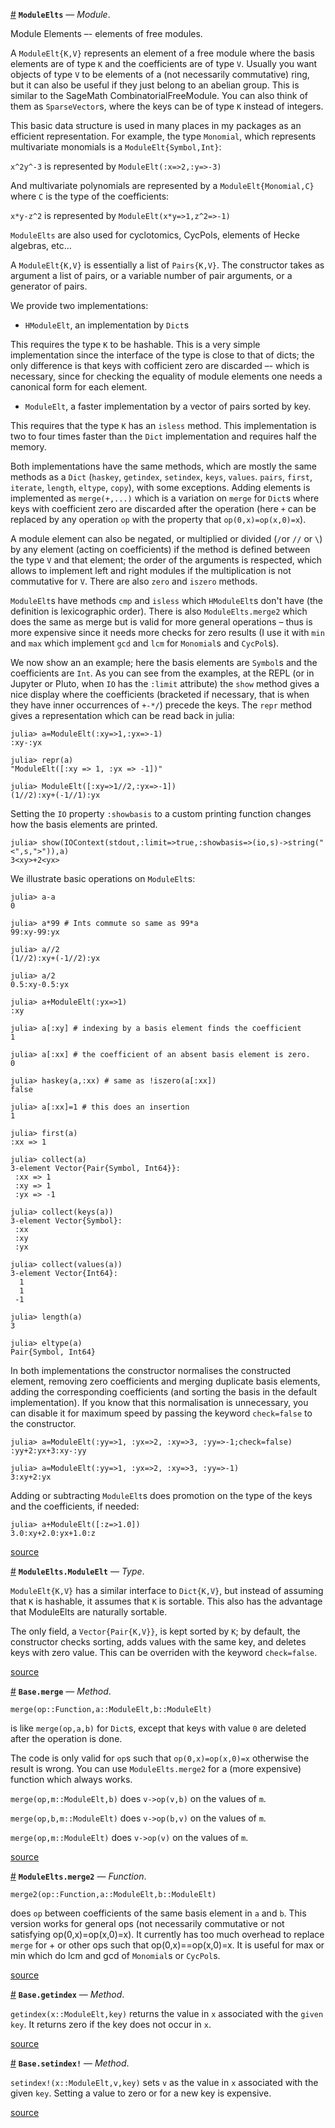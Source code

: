 <a id='ModuleElts' href='#ModuleElts'>#</a>
**`ModuleElts`** &mdash; *Module*.


Module Elements –- elements of free modules.

A  `ModuleElt{K,V}` represents an element of  a free module where the basis elements  are of type `K` and the coefficients are of type `V`. Usually you want  objects of type `V` to be elements of a (not necessarily commutative) ring,  but it can also  be useful if they  just belong to an abelian group. This is similar to the SageMath CombinatorialFreeModule. You can also think of  them as `SparseVector`s, where  the keys can be  of type `K` instead of integers.

This  basic data  structure is  used in  many places  in my  packages as an efficient   representation.  For   example,  the   type  `Monomial`,  which represents multivariate monomials is a `ModuleElt{Symbol,Int}`:

`x^2y^-3` is represented by `ModuleElt(:x=>2,:y=>-3)`

And  multivariate polynomials are  represented by a `ModuleElt{Monomial,C}` where `C` is the type of the coefficients:

`x*y-z^2` is represented by `ModuleElt(x*y=>1,z^2=>-1)`

`ModuleElts`  are  also  used  for  cyclotomics, CycPols, elements of Hecke algebras, etc…

A  `ModuleElt{K,V}` is essentially a  list of `Pairs{K,V}`. The constructor takes  as argument a list of pairs, or a variable number of pair arguments, or a generator of pairs.

We provide two implementations:

  * `HModuleElt`, an implementation by `Dict`s

This  requires  the  type  `K`  to  be  hashable.  This  is  a  very simple implementation  since the interface of the type  is close to that of dicts; the  only difference  is that  keys with  cofficient zero are discarded –- which  is necessary, since for checking the equality of module elements one needs a canonical form for each element.

  * `ModuleElt`, a faster implementation by a vector of pairs sorted by key.

This requires that the type `K` has an `isless` method. This implementation is  two to  four times  faster than  the `Dict` implementation and requires half the memory.

Both  implementations  have  the  same  methods,  which are mostly the same methods  as a  `Dict` (`haskey`,  `getindex`, `setindex`, `keys`, `values`. `pairs`,   `first`,  `iterate`,  `length`,  `eltype`,  `copy`),  with  some exceptions.  Adding elements  is implemented  as `merge(+,...)`  which is a variation  on  `merge`  for  `Dict`s  where  keys with coefficient zero are discarded  after the operation  (here `+` can  be replaced by any operation `op` with the property that `op(0,x)=op(x,0)=x`).

A  module element can also be negated, or multiplied or divided (`/`or `//` or  `\`) by any element (acting on  coefficients) if the method is defined between  the  type  `V`  and  that  element;  the order of the arguments is respected,  which  allows  to  implement  left  and  right  modules  if the multiplication  is  not  commutative  for  `V`.  There  are also `zero` and `iszero` methods.

`ModuleElt`s have methods `cmp` and `isless` which `HModuleElt`s don't have (the  definition is lexicographic order). There is also `ModuleElts.merge2` which  does the same as  merge but is valid  for more general operations – thus  is more expensive since it needs  more checks for zero results (I use it with `min` and `max` which implement `gcd` and `lcm` for `Monomial`s and `CycPol`s).

We  now show an an  example; here the basis  elements are `Symbol`s and the coefficients  are `Int`. As you can see  from the examples, at the REPL (or in  Jupyter  or  Pluto,  when  `IO`  has the `:limit` attribute) the `show` method gives a nice display where the coefficients (bracketed if necessary, that  is when they have inner occurrences  of `+-*/`) precede the keys. The `repr` method gives a representation which can be read back in julia:

```julia-repl
julia> a=ModuleElt(:xy=>1,:yx=>-1)
:xy-:yx

julia> repr(a)
"ModuleElt([:xy => 1, :yx => -1])"

julia> ModuleElt([:xy=>1//2,:yx=>-1])
(1//2):xy+(-1//1):yx
```

Setting  the  `IO`  property  `:showbasis`  to  a  custom printing function changes how the basis elements are printed.

```julia-rep1
julia> show(IOContext(stdout,:limit=>true,:showbasis=>(io,s)->string("<",s,">")),a)
3<xy>+2<yx>
```

We illustrate basic operations on `ModuleElt`s:

```julia-repl
julia> a-a
0

julia> a*99 # Ints commute so same as 99*a
99:xy-99:yx

julia> a//2
(1//2):xy+(-1//2):yx

julia> a/2
0.5:xy-0.5:yx

julia> a+ModuleElt(:yx=>1)
:xy

julia> a[:xy] # indexing by a basis element finds the coefficient
1

julia> a[:xx] # the coefficient of an absent basis element is zero.
0

julia> haskey(a,:xx) # same as !iszero(a[:xx])
false

julia> a[:xx]=1 # this does an insertion
1

julia> first(a)
:xx => 1

julia> collect(a)
3-element Vector{Pair{Symbol, Int64}}:
 :xx => 1
 :xy => 1
 :yx => -1

julia> collect(keys(a))
3-element Vector{Symbol}:
 :xx
 :xy
 :yx

julia> collect(values(a))
3-element Vector{Int64}:
  1
  1
 -1

julia> length(a)
3

julia> eltype(a)
Pair{Symbol, Int64}
```

In both implementations the constructor normalises the constructed element, removing zero coefficients and merging duplicate basis elements, adding the corresponding   coefficients  (and   sorting  the   basis  in  the  default implementation).  If you know  that this normalisation  is unnecessary, you can  disable it for  maximum speed by  passing the keyword `check=false` to the constructor.

```julia-repl
julia> a=ModuleElt(:yy=>1, :yx=>2, :xy=>3, :yy=>-1;check=false)
:yy+2:yx+3:xy-:yy

julia> a=ModuleElt(:yy=>1, :yx=>2, :xy=>3, :yy=>-1)
3:xy+2:yx
```

Adding  or subtracting `ModuleElt`s does promotion  on the type of the keys and the coefficients, if needed:

```julia-repl
julia> a+ModuleElt([:z=>1.0])
3.0:xy+2.0:yx+1.0:z
```


<a target='_blank' href='https://github.com/jmichel7/ModuleElts.jl/blob/42bf9dcb247a7c08d9c6015068475ddd9b32784b/src/ModuleElts.jl#L1-L173' class='documenter-source'>source</a><br>

<a id='ModuleElts.ModuleElt' href='#ModuleElts.ModuleElt'>#</a>
**`ModuleElts.ModuleElt`** &mdash; *Type*.



`ModuleElt{K,V}`  has a  similar interface  to `Dict{K,V}`,  but instead of assuming  that `K` is hashable, it assumes  that `K` is sortable. This also has the advantage that ModuleElts are naturally sortable.

The  only field, a `Vector{Pair{K,V}}`, is  kept sorted by `K`; by default, the  constructor checks sorting, adds values with the same key, and deletes keys with zero value. This can be overriden with the keyword `check=false`.


<a target='_blank' href='https://github.com/jmichel7/ModuleElts.jl/blob/42bf9dcb247a7c08d9c6015068475ddd9b32784b/src/ModuleElts.jl#L217-L225' class='documenter-source'>source</a><br>

<a id='Base.merge-Tuple{Function, ModuleElt, ModuleElt}' href='#Base.merge-Tuple{Function, ModuleElt, ModuleElt}'>#</a>
**`Base.merge`** &mdash; *Method*.



`merge(op::Function,a::ModuleElt,b::ModuleElt)`

is  like `merge(op,a,b)` for  `Dict`s, except that  keys with value `0` are deleted after the operation is done.

The  code is only  valid for `op`s  such that `op(0,x)=op(x,0)=x` otherwise the result is wrong. You can use `ModuleElts.merge2` for a (more expensive) function which always works.

`merge(op,m::ModuleElt,b)` does `v->op(v,b)` on the values of `m`.

`merge(op,b,m::ModuleElt)` does `v->op(b,v)` on the values of `m`.

`merge(op,m::ModuleElt)` does `v->op(v)` on the values of `m`.


<a target='_blank' href='https://github.com/jmichel7/ModuleElts.jl/blob/42bf9dcb247a7c08d9c6015068475ddd9b32784b/src/ModuleElts.jl#L254-L269' class='documenter-source'>source</a><br>

<a id='ModuleElts.merge2' href='#ModuleElts.merge2'>#</a>
**`ModuleElts.merge2`** &mdash; *Function*.



`merge2(op::Function,a::ModuleElt,b::ModuleElt)`

does  `op` between coefficients of  the same basis element  in `a` and `b`. This  version works  for general  ops (not  necessarily commutative  or not satisfying  op(0,x)=op(x,0)=x).  It  currently  has  too  much  overhead to replace  `merge` for  + or  other ops  such that  op(0,x)==op(x,0)=x. It is useful for max or min which do lcm and gcd of `Monomial`s or `CycPol`s.


<a target='_blank' href='https://github.com/jmichel7/ModuleElts.jl/blob/42bf9dcb247a7c08d9c6015068475ddd9b32784b/src/ModuleElts.jl#L292-L300' class='documenter-source'>source</a><br>

<a id='Base.getindex-Tuple{ModuleElt, Any}' href='#Base.getindex-Tuple{ModuleElt, Any}'>#</a>
**`Base.getindex`** &mdash; *Method*.



`getindex(x::ModuleElt,key)`  returns the value in  `x` associated with the `given key`. It returns zero if the key does not occur in `x`.


<a target='_blank' href='https://github.com/jmichel7/ModuleElts.jl/blob/42bf9dcb247a7c08d9c6015068475ddd9b32784b/src/ModuleElts.jl#L341-L344' class='documenter-source'>source</a><br>

<a id='Base.setindex!-Tuple{ModuleElt, Any, Any}' href='#Base.setindex!-Tuple{ModuleElt, Any, Any}'>#</a>
**`Base.setindex!`** &mdash; *Method*.



`setindex!(x::ModuleElt,v,key)`  sets `v`  as the  value in  `x` associated with  the  given  `key`.  Setting  a  value  to  zero  or  for a new key is expensive.


<a target='_blank' href='https://github.com/jmichel7/ModuleElts.jl/blob/42bf9dcb247a7c08d9c6015068475ddd9b32784b/src/ModuleElts.jl#L351-L355' class='documenter-source'>source</a><br>

